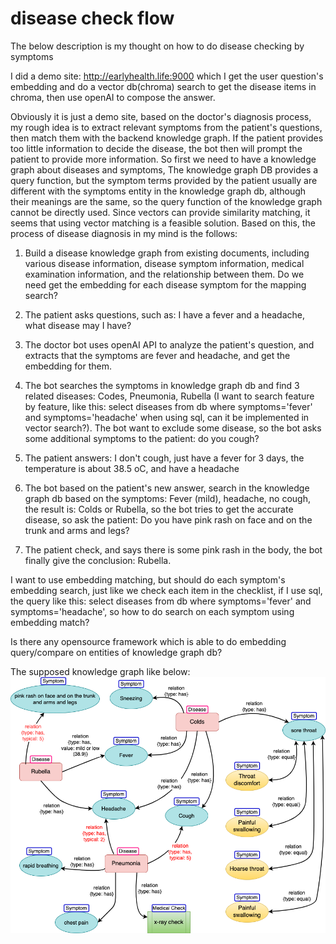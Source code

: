# disease check flow
The below description is my thought on how to do disease checking by symptoms

I did a demo site: http://earlyhealth.life:9000 which I get the user question's embedding and do a vector db(chroma) search to get the disease items in chroma, then use openAI to compose the answer. 

Obviously it is just a demo site, based on the doctor's diagnosis process, my rough idea is to extract relevant symptoms from the patient's questions, then match them with the backend knowledge graph. If the patient provides too little information to decide the disease, the bot then will prompt the patient to provide more information. So first we need to have a knowledge graph about diseases and symptoms, The knowledge graph DB provides a query function, but the symptom terms provided by the patient usually are different with the symptoms entity in the knowledge graph db, although their meanings are the same, so the query function of the knowledge graph cannot be directly used. Since vectors can provide similarity matching, it seems that using vector matching is a feasible solution. Based on this, the process of disease diagnosis in my mind is the follows:

1. Build a disease knowledge graph from existing documents, including various disease information, disease symptom information, medical examination information, and the relationship between them. Do we need get the embedding for each disease symptom for the mapping search?
   
2. The patient asks questions, such as: I have a fever and a headache, what disease may I have?

3. The doctor bot uses openAI API to analyze the patient's question, and extracts that the symptoms are fever and headache, and get the embedding for them.
 
4. The bot searches the symptoms in knowledge graph db and find 3 related diseases: Codes, Pneumonia, Rubella (I want to search feature by feature, like this: select diseases from db where symptoms='fever' and symptoms='headache' when using sql, can it be implemented in vector search?). The bot want to exclude some disease, so the bot asks some additional symptoms to the patient: do you cough?
   
5. The patient answers: I don't cough, just have a fever for 3 days, the temperature is about 38.5 oC, and have a headache

6. The bot based on the patient's new answer, search in the knowledge graph db based on the symptoms: Fever (mild), headache, no cough, the result is: Colds or Rubella, so the bot tries to get the accurate disease, so ask the patient: Do you have pink rash on face and on the trunk and arms and legs?

7. The patient check, and says there is some pink rash in the body, the bot finally give the conclusion: Rubella.

I want to use embedding matching, but should do each symptom's embedding search, just like we check each item in the checklist, if I use sql, the query like this: select diseases from db where symptoms='fever' and symptoms='headache', so how to do search on each symptom using embedding match? 

Is there any opensource framework which is able to do embedding query/compare on entities of knowledge graph db?

The supposed knowledge graph like below:
![disease knowledge graph](./images/disease_symptom_demo.png)
